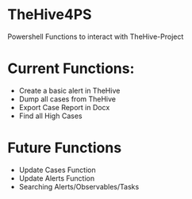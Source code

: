 # TheHive4PS
Powershell Functions to interact with TheHive-Project

# Current Functions:
* Create a basic alert in TheHive
* Dump all cases from TheHive
* Export Case Report in Docx
* Find all High Cases

# Future Functions
* Update Cases Function
* Update Alerts Function
* Searching Alerts/Observables/Tasks
